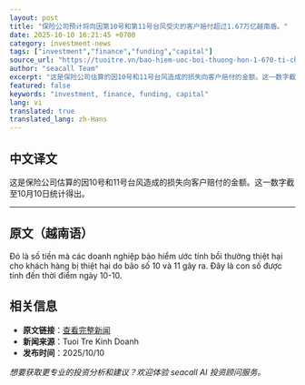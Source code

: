 ```yaml
---
layout: post
title: "保险公司预计将向因第10号和第11号台风受灾的客户赔付超过1.67万亿越南盾。"
date: 2025-10-10 16:21:45 +0700
category: investment-news
tags: ["investment","finance","funding","capital"]
source_url: "https://tuoitre.vn/bao-hiem-uoc-boi-thuong-hon-1-670-ti-cho-khach-hang-bi-thiet-hai-do-bao-so-10-va-11-20251010181901093.htm"
author: "seacall Team"
excerpt: "这是保险公司估算的因10号和11号台风造成的损失向客户赔付的金额。这一数字截至10月10日统计得出。..."
featured: false
keywords: "investment, finance, funding, capital"
lang: vi
translated: true
translated_lang: zh-Hans
---
```


## 中文译文

这是保险公司估算的因10号和11号台风造成的损失向客户赔付的金额。这一数字截至10月10日统计得出。

---

## 原文（越南语）

Đó là số tiền mà các doanh nghiệp bảo hiểm ước tính bồi thường thiệt hại cho khách hàng bị thiệt hại do bão số 10 và 11 gây ra. Đây là con số được tính đến thời điểm ngày 10-10.

## 相关信息

- **原文链接**：[查看完整新闻](https://tuoitre.vn/bao-hiem-uoc-boi-thuong-hon-1-670-ti-cho-khach-hang-bi-thiet-hai-do-bao-so-10-va-11-20251010181901093.htm)
- **新闻来源**：Tuoi Tre Kinh Doanh
- **发布时间**：2025/10/10

*想要获取更专业的投资分析和建议？欢迎体验 seacall AI 投资顾问服务。*
